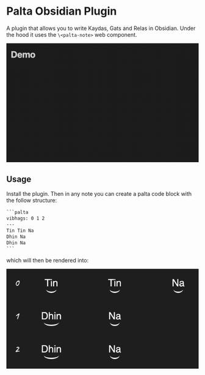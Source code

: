 # Palta Obsidian Plugin

A plugin that allows you to write Kaydas, Gats and Relas in Obsidian. Under the hood it uses the `\<palta-note>` web component.

![Demo of Palta Obsidian Plugin in use](docs/demo.gif)

## Usage

Install the plugin. Then in any note you can create a palta code block with the follow structure: 

````
```palta
vibhags: 0 1 2
---
Tin Tin Na
Dhin Na
Dhin Na
```
````

which will then be rendered into:

![Rendered Example (Rupak)](docs/rendered_example.png)

